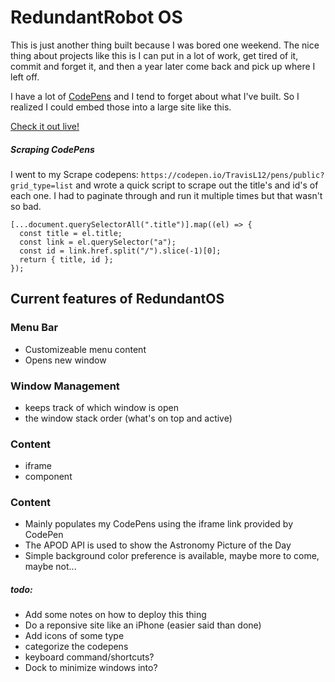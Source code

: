 # RedundantRobot OS

This is just another thing built because I was bored one weekend. The nice thing about projects like this is I can put in a lot of work, get tired of it, commit and forget it, and then a year later come back and pick up where I left off.

I have a lot of [CodePens](https://codepen.io/TravisL12/) and I tend to forget about what I've built. So I realized I could embed those into a large site like this.

[Check it out live!](https://redundantrobot.com/redundant_os/)

##### Scraping CodePens

I went to my Scrape codepens: `https://codepen.io/TravisL12/pens/public?grid_type=list` and wrote a quick script to scrape out the title's and id's of each one. I had to paginate through and run it multiple times but that wasn't so bad.

```
[...document.querySelectorAll(".title")].map((el) => {
  const title = el.title;
  const link = el.querySelector("a");
  const id = link.href.split("/").slice(-1)[0];
  return { title, id };
});
```

## Current features of RedundantOS

### Menu Bar

- Customizeable menu content
- Opens new window

### Window Management

- keeps track of which window is open
- the window stack order (what's on top and active)

### Content

- iframe
- component

### Content

- Mainly populates my CodePens using the iframe link provided by CodePen
- The APOD API is used to show the Astronomy Picture of the Day
- Simple background color preference is available, maybe more to come, maybe not...

##### todo:

- Add some notes on how to deploy this thing
- Do a reponsive site like an iPhone (easier said than done)
- Add icons of some type
- categorize the codepens
- keyboard command/shortcuts?
- Dock to minimize windows into?
